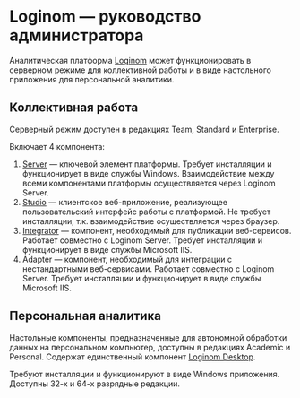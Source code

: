 # Loginom — руководство администратора

Аналитическая платформа [Loginom](https://help.loginom.ru) может функционировать в серверном режиме для коллективной работы и в виде настольного приложения для персональной аналитики.

## Коллективная работа

Серверный режим доступен в редакциях Team, Standard и Enterprise.

Включает 4 компонента:

1. [Server](./server/README.md) — ключевой элемент платформы. Требует инсталляции и функционирует в виде службы Windows. Взаимодействие между всеми компонентами платформы осуществляется через Loginom Server.
2. [Studio](./studio/README.md) — клиентское веб-приложение, реализующее пользовательский интерфейс работы с платформой. Не требует инсталляции, т.к. взаимодействие осуществляется через браузер.
3. [Integrator](./integrator/README.md) — компонент, необходимый для публикации веб-сервисов. Работает совместно с Loginom Server. Требует инсталляции и функционирует в виде службы Microsoft IIS.
4. Adapter — компонент, необходимый для интеграции с нестандартными веб-сервисами. Работает совместно с Loginom Server. Требует инсталляции и функционирует в виде службы Microsoft IIS.

## Персональная аналитика

Настольные компоненты, предназначенные для автономной обработки данных на персональном компьютер, доступны в редакциях Academic и Personal. Содержат единственный компонент [Loginom Desktop](./desktop/README.md).

Требуют инсталляции и функционируют в виде Windows приложения. Доступны 32-х и 64-х разрядные редакции.

